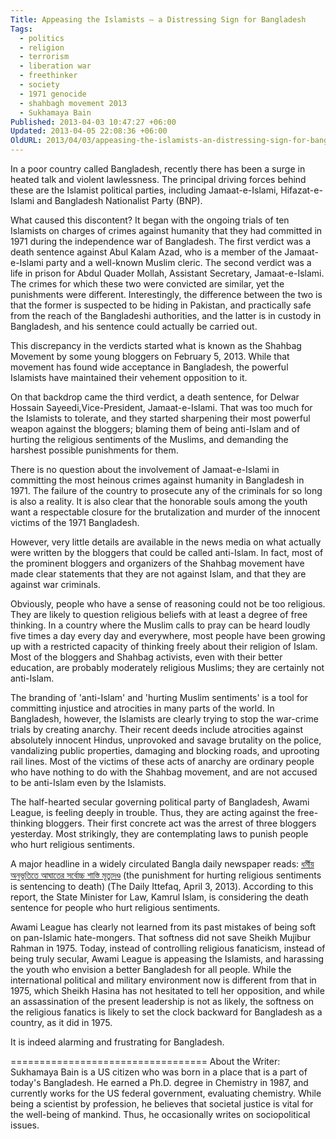 ```yaml
---
Title: Appeasing the Islamists – a Distressing Sign for Bangladesh
Tags:
  - politics
  - religion
  - terrorism
  - liberation war
  - freethinker
  - society
  - 1971 genocide
  - shahbagh movement 2013
  - Sukhamaya Bain
Published: 2013-04-03 10:47:27 +06:00
Updated: 2013-04-05 22:08:36 +06:00
OldURL: 2013/04/03/appeasing-the-islamists-an-distressing-sign-for-bangladesh/
---
```


In a poor country called Bangladesh, recently there has been a surge in heated talk and violent lawlessness. The principal driving forces behind these are the Islamist political parties, including Jamaat-e-Islami, Hifazat-e-Islami and Bangladesh Nationalist Party (BNP).

What caused this discontent? It began with the ongoing trials of ten Islamists on charges of crimes against humanity that they had committed in 1971 during the independence war of Bangladesh. The first verdict was a death sentence against Abul Kalam Azad, who is a member of the Jamaat-e-Islami party and a well-known Muslim cleric. The second verdict was a life in prison for Abdul Quader Mollah, Assistant Secretary, Jamaat-e-Islami. The crimes for which these two were convicted are similar, yet the punishments were different. Interestingly, the difference between the two is that the former is suspected to be hiding in Pakistan, and practically safe from the reach of the Bangladeshi authorities, and the latter is in custody in Bangladesh, and his sentence could actually be carried out.

This discrepancy in the verdicts started what is known as the Shahbag Movement by some young bloggers on February 5, 2013. While that movement has found wide acceptance in Bangladesh, the powerful Islamists have maintained their vehement opposition to it.

On that backdrop came the third verdict, a death sentence, for Delwar Hossain Sayeedi,Vice-President, Jamaat-e-Islami. That was too much for the Islamists to tolerate, and they started sharpening their most powerful weapon against the bloggers; blaming them of being anti-Islam and of hurting the religious sentiments of the Muslims, and demanding the harshest possible punishments for them.

There is no question about the involvement of Jamaat-e-Islami in committing the most heinous crimes against humanity in Bangladesh in 1971. The failure of the country to prosecute any of the criminals for so long is also a reality. It is also clear that the honorable souls among the youth want a respectable closure for the brutalization and murder of the innocent victims of the 1971 Bangladesh.

However, very little details are available in the news media on what actually were written by the bloggers that could be called anti-Islam. In fact, most of the prominent bloggers and organizers of the Shahbag movement have made clear statements that they are not against Islam, and that they are against war criminals.

Obviously, people who have a sense of reasoning could not be too religious. They are likely to question religious beliefs with at least a degree of free thinking. In a country where the Muslim calls to pray can be heard loudly five times a day every day and everywhere, most people have been growing up with a restricted capacity of thinking freely about their religion of Islam. Most of the bloggers and Shahbag activists, even with their better education, are probably moderately religious Muslims; they are certainly not anti-Islam.

The branding of 'anti-Islam' and 'hurting Muslim sentiments' is a tool for committing injustice and atrocities in many parts of the world. In Bangladesh, however, the Islamists are clearly trying to stop the war-crime trials by creating anarchy. Their recent deeds include atrocities against absolutely innocent Hindus, unprovoked and savage brutality on the police, vandalizing public properties, damaging and blocking roads, and uprooting rail lines. Most of the victims of these acts of anarchy are ordinary people who have nothing to do with the Shahbag movement, and are not accused to be anti-Islam even by the Islamists.

The half-hearted secular governing political party of Bangladesh, Awami League, is feeling deeply in trouble. Thus, they are acting against the free-thinking bloggers. Their first concrete act was the arrest of three bloggers yesterday. Most strikingly, they are contemplating laws to punish people who hurt religious sentiments.

A major headline in a widely circulated Bangla daily newspaper reads: <a href="https://ittefaq.com.bd/index.php?ref=MjBfMDRfMDNfMTNfMV8xXzFfMzA5MDA=">ধর্মীয় অনুভূতিতে আঘাতের সর্বোচ্চ শাস্তি মৃত্যুদণ্ড</a> (the punishment for hurting religious sentiments is sentencing to death) (The Daily Ittefaq, April 3, 2013). According to this report, the State Minister for Law, Kamrul Islam, is considering the death sentence for people who hurt religious sentiments.

Awami League has clearly not learned from its past mistakes of being soft on pan-Islamic hate-mongers. That softness did not save Sheikh Mujibur Rahman in 1975. Today, instead of controlling religious fanaticism, instead of being truly secular, Awami League is appeasing the Islamists, and harassing the youth who envision a better Bangladesh for all people. While the international political and military environment now is different from that in 1975, which Sheikh Hasina has not hesitated to tell her opposition, and while an assassination of the present leadership is not as likely, the softness on the religious fanatics is likely to set the clock backward for Bangladesh as a country, as it did in 1975.

It is indeed alarming and frustrating for Bangladesh.

==================================
About the Writer: Sukhamaya Bain is a US citizen who was born in a place that is a part of today's Bangladesh. He earned a Ph.D. degree in Chemistry in 1987, and currently works for the US federal government, evaluating chemistry. While being a scientist by profession, he believes that societal justice is vital for the well-being of mankind. Thus, he occasionally writes on sociopolitical issues.
